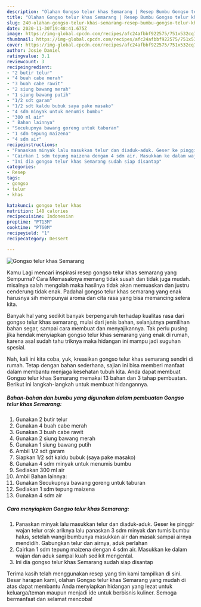 ```yaml
---
description: "Olahan Gongso telur khas Semarang | Resep Bumbu Gongso telur khas Semarang Yang Lezat Sekali"
title: "Olahan Gongso telur khas Semarang | Resep Bumbu Gongso telur khas Semarang Yang Lezat Sekali"
slug: 240-olahan-gongso-telur-khas-semarang-resep-bumbu-gongso-telur-khas-semarang-yang-lezat-sekali
date: 2020-11-30T19:48:41.675Z
image: https://img-global.cpcdn.com/recipes/afc24afbbf922575/751x532cq70/gongso-telur-khas-semarang-foto-resep-utama.jpg
thumbnail: https://img-global.cpcdn.com/recipes/afc24afbbf922575/751x532cq70/gongso-telur-khas-semarang-foto-resep-utama.jpg
cover: https://img-global.cpcdn.com/recipes/afc24afbbf922575/751x532cq70/gongso-telur-khas-semarang-foto-resep-utama.jpg
author: Josie Daniel
ratingvalue: 3.1
reviewcount: 3
recipeingredient:
- "2 butir telur"
- "4 buah cabe merah"
- "3 buah cabe rawit"
- "2 siung bawang merah"
- "1 siung bawang putih"
- "1/2 sdt garam"
- "1/2 sdt kaldu bubuk saya pake masako"
- "4 sdm minyak untuk menumis bumbu"
- "300 ml air"
- " Bahan lainnya"
- "Secukupnya bawang goreng untuk taburan"
- "1 sdm tepung maizena"
- "4 sdm air"
recipeinstructions:
- "Panaskan minyak lalu masukkan telur dan diaduk-aduk. Geser ke pinggir wajan telur orak ariknya lalu panaskan 3 sdm minyak dan tumis bumbu halus, setelah wangi bumbunya masukkan air dan masak sampai airnya mendidih. Gabungkan telur dan airnya, aduk perlahan"
- "Cairkan 1 sdm tepung maizena dengan 4 sdm air. Masukkan ke dalam wajan dan aduk sampai kuah sedikit mengental."
- "Ini dia gongso telur khas Semarang sudah siap disantap"
categories:
- Resep
tags:
- gongso
- telur
- khas

katakunci: gongso telur khas 
nutrition: 148 calories
recipecuisine: Indonesian
preptime: "PT13M"
cooktime: "PT60M"
recipeyield: "1"
recipecategory: Dessert

---
```



![Gongso telur khas Semarang](https://img-global.cpcdn.com/recipes/afc24afbbf922575/751x532cq70/gongso-telur-khas-semarang-foto-resep-utama.jpg)

Kamu Lagi mencari inspirasi resep gongso telur khas semarang yang Sempurna? Cara Memasaknya memang tidak susah dan tidak juga mudah. misalnya salah mengolah maka hasilnya tidak akan memuaskan dan justru cenderung tidak enak. Padahal gongso telur khas semarang yang enak harusnya sih mempunyai aroma dan cita rasa yang bisa memancing selera kita.

Banyak hal yang sedikit banyak berpengaruh terhadap kualitas rasa dari gongso telur khas semarang, mulai dari jenis bahan, selanjutnya pemilihan bahan segar, sampai cara membuat dan menyajikannya. Tak perlu pusing jika hendak menyiapkan gongso telur khas semarang yang enak di rumah, karena asal sudah tahu triknya maka hidangan ini mampu jadi suguhan spesial.




Nah, kali ini kita coba, yuk, kreasikan gongso telur khas semarang sendiri di rumah. Tetap dengan bahan sederhana, sajian ini bisa memberi manfaat dalam membantu menjaga kesehatan tubuh kita. Anda dapat membuat Gongso telur khas Semarang memakai 13 bahan dan 3 tahap pembuatan. Berikut ini langkah-langkah untuk membuat hidangannya.

<!--inarticleads1-->

##### Bahan-bahan dan bumbu yang digunakan dalam pembuatan Gongso telur khas Semarang:

1. Gunakan 2 butir telur
1. Gunakan 4 buah cabe merah
1. Gunakan 3 buah cabe rawit
1. Gunakan 2 siung bawang merah
1. Gunakan 1 siung bawang putih
1. Ambil 1/2 sdt garam
1. Siapkan 1/2 sdt kaldu bubuk (saya pake masako)
1. Gunakan 4 sdm minyak untuk menumis bumbu
1. Sediakan 300 ml air
1. Ambil  Bahan lainnya:
1. Gunakan Secukupnya bawang goreng untuk taburan
1. Sediakan 1 sdm tepung maizena
1. Gunakan 4 sdm air




<!--inarticleads2-->

##### Cara menyiapkan Gongso telur khas Semarang:

1. Panaskan minyak lalu masukkan telur dan diaduk-aduk. Geser ke pinggir wajan telur orak ariknya lalu panaskan 3 sdm minyak dan tumis bumbu halus, setelah wangi bumbunya masukkan air dan masak sampai airnya mendidih. Gabungkan telur dan airnya, aduk perlahan
1. Cairkan 1 sdm tepung maizena dengan 4 sdm air. Masukkan ke dalam wajan dan aduk sampai kuah sedikit mengental.
1. Ini dia gongso telur khas Semarang sudah siap disantap




Terima kasih telah menggunakan resep yang tim kami tampilkan di sini. Besar harapan kami, olahan Gongso telur khas Semarang yang mudah di atas dapat membantu Anda menyiapkan hidangan yang lezat untuk keluarga/teman maupun menjadi ide untuk berbisnis kuliner. Semoga bermanfaat dan selamat mencoba!
